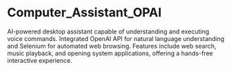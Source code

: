 # Computer_Assistant_OPAI
 AI-powered desktop assistant capable of understanding  and executing voice commands. Integrated OpenAI API for natural  language understanding and Selenium for automated web browsing.  Features include web search, music playback, and opening system  applications, offering a hands-free interactive experience. 
